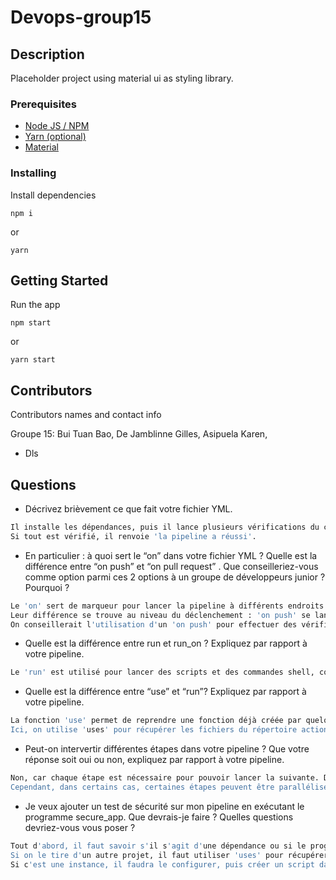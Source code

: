 # Devops-group15

## Description

Placeholder project using material ui as styling library.

### Prerequisites

-   [Node JS / NPM](https://nodejs.org/en/)
-   [Yarn (optional)](https://yarnpkg.com/)
-   [Material](https://material-components.github.io/material-components-web-catalog/#/)

### Installing

Install dependencies

```
npm i
```

or

```
yarn
```

## Getting Started

Run the app

```
npm start
```

or

```
yarn start
```

## Contributors

Contributors names and contact info

Groupe 15:
Bui Tuan Bao,
De Jamblinne Gilles,
Asipuela Karen,

-   Dls

## Questions

- Décrivez brièvement ce que fait votre fichier YML.
```bash
Il installe les dépendances, puis il lance plusieurs vérifications du code à la suite, formate le code pour le rendre conforme aux normes et le plus lisible possible, teste le code, et enfin, effectue le build.
Si tout est vérifié, il renvoie 'la pipeline a réussi'.
```

- En particulier : à quoi sert le “on” dans votre fichier YML ? Quelle est la différence entre “on push” et “on pull request” . Que conseilleriez-vous comme option parmi ces 2 options à un groupe de développeurs junior ? Pourquoi ? 
```bash
Le 'on' sert de marqueur pour lancer la pipeline à différents endroits du code.
Leur différence se trouve au niveau du déclenchement : 'on push' se lance lors d'un push, tandis que 'on pull request' se lance lorsqu'on soumet une demande de fusion.
On conseillerait l'utilisation d'un 'on push' pour effectuer des vérifications plus fréquemment qu'avec un 'on pull request'. Cela permettra de vérifier le code sur des sections "plus petites" et facilitera la détection d'erreurs.
```

- Quelle est la différence entre run et run_on ? Expliquez par rapport à votre pipeline.
```bash
Le 'run' est utilisé pour lancer des scripts et des commandes shell, comme par exemple 'npm i', Alors que le run_on est utilisé pour lancer le pipeline au tout début et définir à quel moment la pipeline se lance.
```

- Quelle est la différence entre “use” et “run”? Expliquez par rapport à votre pipeline.
```bash
La fonction 'use' permet de reprendre une fonction déjà créée par quelqu'un d'autre et reprise dans un de ses repositories. 'Run' exécute une commande shell ou un script directement dans L'intégration continue (workflow). 
Ici, on utilise 'uses' pour récupérer les fichiers du répertoire action/checkout, et 'run' est utilisé pour exécuter nos lignes de code et nos scripts dans le contexte de cette pipeline.
```

- Peut-on intervertir différentes étapes dans votre pipeline ? Que votre réponse soit oui ou non, expliquez par rapport à votre pipeline.
```bash
Non, car chaque étape est nécessaire pour pouvoir lancer la suivante. Dans le meilleur des scénarios. les dépendances doivent être installées avant de vérifier et formater le code. Le code doit être testé avant d'être buildé. 
Cependant, dans certains cas, certaines étapes peuvent être parallélisées, comme entre eslint et prettier.
```

- Je veux ajouter un test de sécurité sur mon pipeline en exécutant le programme secure_app. Que devrais-je faire ? Quelles questions devriez-vous vous poser ?
```bash
Tout d'abord, il faut savoir s'il s'agit d'une dépendance ou si le programme est tiré d'un autre projet (GitHub).
Si on le tire d'un autre projet, il faut utiliser 'uses' pour récupérer les informations et ensuite 'run'. 
Si c'est une instance, il faudra le configurer, puis créer un script dans le package.json pour pouvoir l'exécuter avec une commande dans le fichier YAML.
```